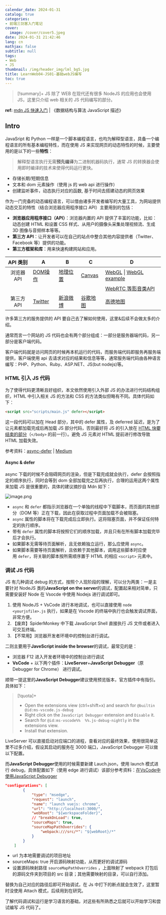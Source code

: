 ```yaml
---
calendar_date: 2024-01-31
catalog: true
categories:
- 前端三剑客入门笔记
cover:
  image: /cover/cover5.jpeg
date: 2024-01-31 21:42:46
lang: cn
mathjax: false
subtitle: null
tags:
- Web
- JS
thumbnail: /img/header_img/lml_bg5.jpg
title: LearnWeb04-JS01-基础webJS编写
toc: true
---
```


> [!summary]+ 
> JS 除了 WEB 在现代还有很多 NodeJS 的应用也会使用 JS，这里只介绍 web 相关的 JS 代码编写的部分。

**ref:** [mdn JS 快速入门](https://developer.mozilla.org/zh-CN/docs/Learn/Getting_started_with_the_web/JavaScript_basics) | 《数据结构与算法 JavaScript 描述》

## Intro

JavaSript 和 Python 一样是一个脚本编程语言，也均为解释型语言，具备一个编程语言的所有基本编程特性，而在使用 JS 来实现网页的动态特性的时候，主要使用的是以下的一些**特性**：

> 解释型语言执行无需**预先编译**为二进制机器码执行，通常 JS 的转换器会使用即时编译的技术来使得代码运行更快。

- 存储长期/短期信息
- 文本和 dom 元素操作（使用 js 的 web api 进行操作）
- 创建监听事件，动态执行对应的函数, 基于时间去搭建动态的网页效果

作为一门完备的动态编程语言，可以借由诸多开发者编写的大量工具，为网站提供动态交互的特性（结合浏览器应用程序接口 API）主要用到的包括：

- **浏览器应用程序接口（API）**：浏览器内置的 API 提供了丰富的功能，比如：动态创建 HTML 和设置 CSS 样式、从用户的摄像头采集处理视频流、生成 3D 图像与音频样本等等。
- **第三方 API**：让开发者可以在自己的站点中整合其他内容提供者（Twitter、Facebook 等）提供的功能。
- **第三方框架和库**：用来快速构建网站和应用。

| API 类别 | A                                                                               | B                                                                    | C                                                                     | D                                                                                                                                            |
| :----: | ------------------------------------------------------------------------------- | -------------------------------------------------------------------- | --------------------------------------------------------------------- | -------------------------------------------------------------------------------------------------------------------------------------------- |
| 浏览器API | [DOM操作](https://developer.mozilla.org/zh-CN/docs/Web/API/Document_Object_Model) | [地理位置](https://developer.mozilla.org/zh-CN/docs/Web/API/Geolocation) | [Canvas](https://developer.mozilla.org/zh-CN/docs/Web/API/Canvas_API) | [WebGL](https://developer.mozilla.org/zh-CN/docs/Web/API/WebGL_API) \| [WebGL example](https://experiments.withgoogle.com/collection/chrome) |
|        |                                                                                 |                                                                      |                                                                       | [WebRTC 等影音类API](https://developer.mozilla.org/zh-CN/docs/Web/API/WebRTC_API)                                                                |
| 第三方API | [Twitter](https://developer.twitter.com/en/docs)                                | [新浪微博](https://open.weibo.com/)                                      | [谷歌地图](https://developers.google.com/maps/)                           | [高德地图](https://lbs.amap.com/)                                                                                                                |

许多第三方的服务提供的 API 要自己去了解如何使用，这里&后续不会做太多的介绍。

通常而言一个网站的 JS 代码也会有两个部分组成：一部分是服务器端代码，另一部分是客户端代码。

客户端代码就是访问网页的时候再本机运行的代码，而服务端代码即服务再服务端提供，客户端使用 api 去请求对应的结果和信息等等，通常服务端代码由各种语言编写：PHP、Python、Ruby、ASP.NET、JS(but nodejs)等。

### HTML 引入 JS 代码

为了使得代码更清晰且好组织，本文依然使用引入外部 JS 的办法进行代码结构组织，HTML 中引入相关 JS 的方法和 CSS 的方法类似但略有不同。具体代码如下：

```html
<script src="scripts/main.js" defer></script>
```

这一段代码可以加在 Head 部分，其中的 defer 属性，及 deferred 延迟，是为了让元素都加载完成后再加载 JS 部分代码，否则最好将 JS 的引入放在 [HTML 快要结束的部分](https://www.freecodecamp.org/chinese/news/link-javascript-to-html-with-the-src/)（`</body>` 的前一行）。避免 JS 元素对 HTML 提前进行修改导致 HTML 加载失效。

参考资料：[async-defer](https://juejin.cn/post/6992371218481414152) | [Medium](https://realdennis.medium.com/html-script-%E4%B8%ADdefer%E8%B7%9Fasync%E6%98%AF%E4%BB%80%E9%BA%BC-1166ee88d18)

#### Async & defer

async 下载的时候不会阻碍网页的渲染，但是下载完成就会执行，defer 会按照指定的顺序执行，同时会等到 dom 全部加载完之后再执行，合理的运用这两个属性来加载 JS 是很重要的，具体的建议摘抄自 Mdn 如下：

![image.png](https://picture-bed-001-1310572365.cos.ap-guangzhou.myqcloud.com/mac/20240330162843.png)

- `async` 和 `defer` 都指示浏览器在一个单独的线程中下载脚本，而页面的其他部分（DOM 等）正在下载，因此在获取过程中页面加载不会被阻塞。
- `async` 属性的脚本将在下载完成后立即执行。这将阻塞页面，并不保证任何特定的执行顺序。
- 带有 `defer` 属性的脚本将按照它们的顺序加载，并且只有在所有脚本加载完毕后才会执行。
- 如果脚本无需等待页面解析，且无依赖独立运行，那么应使用 `async`。
- 如果脚本需要等待页面解析，且依赖于其他脚本，调用这些脚本时应使用 `defer`，将关联的脚本按所需顺序置于 HTML 的相应 `<script>` 元素中。


 
### 调试 JS 代码

JS 有几种调试 debug 的方式，按照个人现阶段的理解，可以分为两类：一是主要针对 NodeJS 类的**JavaScript on the server**的调试，配置起来相对简单，只需要安装好 Node 在 Vsocde 中使用 Nodejs 进行调试即可。

1. 使用 NodeJS + VsCode 进行本地调试，也可以直接使用 `node <yourjsfile>.js` 执行，如果是在 Vscode 的终端中执行也会触发调试界面，非常方便。
2. 【废弃】SpiderMonkey 中下载 JavaScript Shell 直接执行 JS 文件或者进入可交互终端。
3. 【不常用】浏览器开发者环境中的控制台进行调试。

二则主要用于**JaveScript inside the browser**的调试，最常见的是：

- 浏览器 F12 进入开发者环境中的控制台进行调试
- **VsCode** + 以下两个插件：**LiveServer**+**JavaScript Debugger**（原 Debugger for Chrome） 进行调试。

顺带一提这里的**JavaScript Debugger**建议使用预览版本，官方插件中有指引。具体如下：

>[!quota]+
>- Open the extensions view (ctrl+shift+x) and search for `@builtin @id:ms-vscode.js-debug`
>- Right click on the `JavaScript Debugger` extension and `Disable` it.
>- Search for `@id:ms-vscode%%  %%.js-debug-nightly` in the extensions view.
>- Install that extension.

LiveServer 可以直接启动对应端口的进程，查看对应的最终效果，使用很简单这里不过多介绍，假设其启动的服务在 3000 端口，JavaScript Debugger 可以做以下配置。

而**JavaScript Debugger**使用的时候需要新建 Lauch.json，使用 launch 模式进行 debug，具体配置如下（使用 edge 进行调试）该部分参考资料：[在VsCode中使用JavaScript Debugger](https://juejin.cn/post/7111978793220177934)

```json
"configurations": [
        {
            "type": "msedge",
            "request": "launch",
            "name": "launch vuejs: chrome",
            "url": "http://localhost:3000/",
            "webRoot": "${workspaceFolder}",
            // "breakOnLoad": true,
            "sourceMaps": true,
            "sourceMapPathOverrides": {
                "webpack:///src/*": "${webRoot}/*"
            }
        }
    ]
```

- url 为本地需要调试的项目地址
- sourceMaps: true 开启源码映射功能，从而更好的调试源码
- 设置源码映射路径 `sourceMapPathOverrides` ，上面映射了 webpack 打包后的源码文件夹到项目的 src 目录；其他需要映射的目录，可以自行添加。

替换为自己对应的路径后即可开始调试，在 Js 中打下的断点就会生效了，这里暂时没使用 Attach 模式，后续用到在研究。

了解代码调试和运行是学习语言的基础，对这些有所熟悉之后就可以开始学习和尝试编写 JS 代码了。
